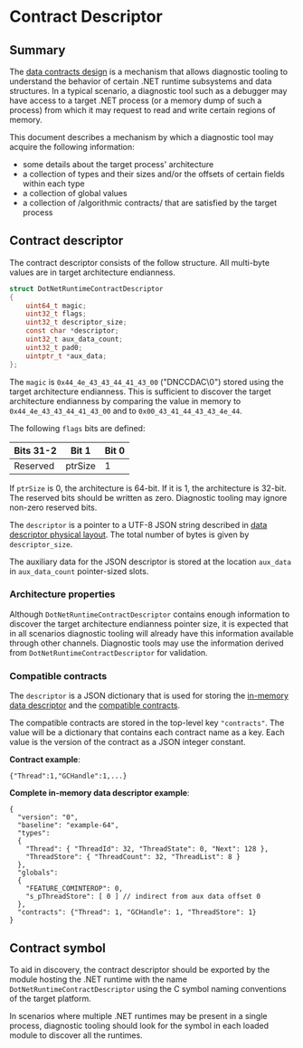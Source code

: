 # Contract Descriptor

## Summary

The [data contracts design](./datacontracts_design.md) is a mechanism that allows diagnostic tooling
to understand the behavior of certain .NET runtime subsystems and data structures.  In a typical
scenario, a diagnostic tool such as a debugger may have access to a target .NET process (or a memory
dump of such a process) from which it may request to read and write certain regions of memory.

This document describes a mechanism by which a diagnostic tool may acquire the following information:
* some details about the target process' architecture
* a collection of types and their sizes and/or the offsets of certain fields within each type
* a collection of global values
* a collection of /algorithmic contracts/ that are satisfied by the target process

## Contract descriptor

The contract descriptor consists of the follow structure.  All multi-byte values are in target architecture endianness.

```c
struct DotNetRuntimeContractDescriptor
{
    uint64_t magic;
    uint32_t flags;
    uint32_t descriptor_size;
    const char *descriptor;
    uint32_t aux_data_count;
    uint32_t pad0;
    uintptr_t *aux_data;
};
```

The `magic` is `0x44_4e_43_43_44_41_43_00` ("DNCCDAC\0") stored using the target architecture
endianness. This is sufficient to discover the target architecture endianness by comparing the
value in memory to `0x44_4e_43_43_44_41_43_00` and to `0x00_43_41_44_43_43_4e_44`.

The following `flags` bits are defined:

| Bits 31-2 | Bit 1   | Bit 0 |
| --------- | ------- | ----- |
| Reserved  | ptrSize |   1   |

If `ptrSize` is 0, the architecture is 64-bit.  If it is 1, the architecture is 32-bit.  The
reserved bits should be written as zero.  Diagnostic tooling may ignore non-zero reserved bits.

The `descriptor` is a pointer to a UTF-8 JSON string described in [data descriptor physical layout](./data_descriptor.md#Physical_JSON_descriptor).  The total number of bytes is given by `descriptor_size`.

The auxiliary data for the JSON descriptor is stored at the location `aux_data` in `aux_data_count` pointer-sized slots.

### Architecture properties

Although `DotNetRuntimeContractDescriptor` contains enough information to discover the target
architecture endianness pointer size, it is expected that in all scenarios diagnostic tooling will
already have this information available through other channels.  Diagnostic tools may use the
information derived from `DotNetRuntimeContractDescriptor` for validation.

### Compatible contracts

The `descriptor` is a JSON dictionary that is used for storing the [in-memory data descriptor](./data_descriptor.md#Physical_JSON_Descriptor)
and the [compatible contracts](./datacontracts_design.md#Compatible_Contract).

The compatible contracts are stored in the top-level key `"contracts"`.  The value will be a
dictionary that contains each contract name as a key.  Each value is the version of the contract as
a JSON integer constant.

**Contract example**:

``` jsonc
{"Thread":1,"GCHandle":1,...}
```

**Complete in-memory data descriptor example**:

``` jsonc
{
  "version": "0",
  "baseline": "example-64",
  "types":
  {
    "Thread": { "ThreadId": 32, "ThreadState": 0, "Next": 128 },
    "ThreadStore": { "ThreadCount": 32, "ThreadList": 8 }
  },
  "globals":
  {
    "FEATURE_COMINTEROP": 0,
    "s_pThreadStore": [ 0 ] // indirect from aux data offset 0
  },
  "contracts": {"Thread": 1, "GCHandle": 1, "ThreadStore": 1}
}
```

## Contract symbol

To aid in discovery, the contract descriptor should be exported by the module hosting the .NET
runtime with the name `DotNetRuntimeContractDescriptor` using the C symbol naming conventions of the
target platform.

In scenarios where multiple .NET runtimes may be present in a single process, diagnostic tooling
should look for the symbol in each loaded module to discover all the runtimes.

